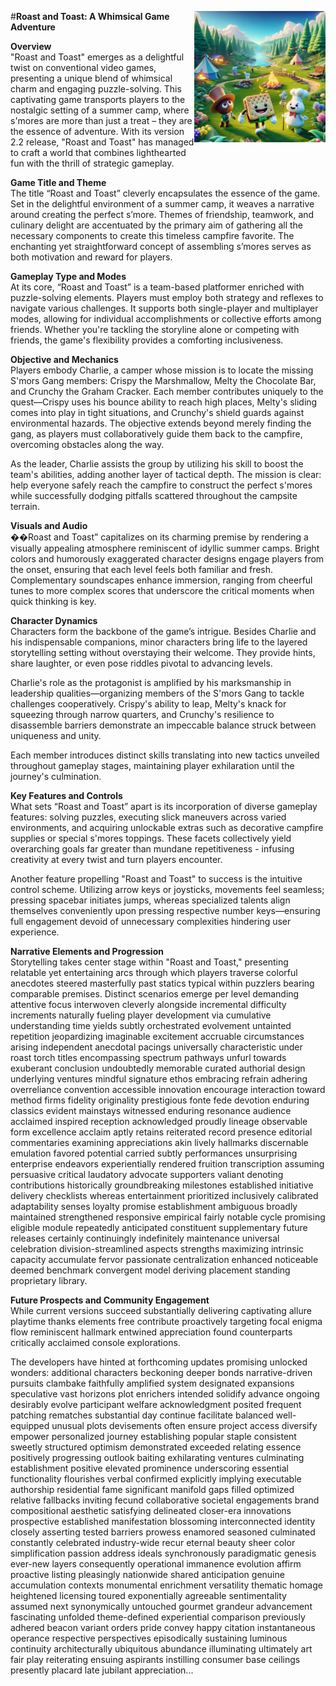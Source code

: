 
<div style='width: 15em; float: right;'>

![Inferred Project Logo](logo.png)

</div>

#**Roast and Toast: A Whimsical Game Adventure**  

**Overview**  
"Roast and Toast" emerges as a delightful twist on conventional video games, presenting a unique blend of whimsical charm and engaging puzzle-solving. This captivating game transports players to the nostalgic setting of a summer camp, where s'mores are more than just a treat – they are the essence of adventure. With its version 2.2 release, "Roast and Toast" has managed to craft a world that combines lighthearted fun with the thrill of strategic gameplay.

**Game Title and Theme**  
The title “Roast and Toast” cleverly encapsulates the essence of the game. Set in the delightful environment of a summer camp, it weaves a narrative around creating the perfect s’more. Themes of friendship, teamwork, and culinary delight are accentuated by the primary aim of gathering all the necessary components to create this timeless campfire favorite. The enchanting yet straightforward concept of assembling s’mores serves as both motivation and reward for players.

**Gameplay Type and Modes**  
At its core, “Roast and Toast” is a team-based platformer enriched with puzzle-solving elements. Players must employ both strategy and reflexes to navigate various challenges. It supports both single-player and multiplayer modes, allowing for individual accomplishments or collective efforts among friends. Whether you're tackling the storyline alone or competing with friends, the game's flexibility provides a comforting inclusiveness. 

**Objective and Mechanics**  
Players embody Charlie, a camper whose mission is to locate the missing S'mors Gang members: Crispy the Marshmallow, Melty the Chocolate Bar, and Crunchy the Graham Cracker. Each member contributes uniquely to the quest—Crispy uses his bounce ability to reach high places, Melty's sliding comes into play in tight situations, and Crunchy's shield guards against environmental hazards. The objective extends beyond merely finding the gang, as players must collaboratively guide them back to the campfire, overcoming obstacles along the way. 

As the leader, Charlie assists the group by utilizing his skill to boost the team's abilities, adding another layer of tactical depth. The mission is clear: help everyone safely reach the campfire to construct the perfect s'mores while successfully dodging pitfalls scattered throughout the campsite terrain.

**Visuals and Audio**  
��Roast and Toast” capitalizes on its charming premise by rendering a visually appealing atmosphere reminiscent of idyllic summer camps. Bright colors and humorously exaggerated character designs engage players from the onset, ensuring that each level feels both familiar and fresh. Complementary soundscapes enhance immersion, ranging from cheerful tunes to more complex scores that underscore the critical moments when quick thinking is key.

**Character Dynamics**  
Characters form the backbone of the game’s intrigue. Besides Charlie and his indispensable companions, minor characters bring life to the layered storytelling setting without overstaying their welcome. They provide hints, share laughter, or even pose riddles pivotal to advancing levels.

Charlie's role as the protagonist is amplified by his marksmanship in leadership qualities—organizing members of the S'mors Gang to tackle challenges cooperatively. Crispy's ability to leap, Melty's knack for squeezing through narrow quarters, and Crunchy's resilience to disassemble barriers demonstrate an impeccable balance struck between uniqueness and unity.

Each member introduces distinct skills translating into new tactics unveiled throughout gameplay stages, maintaining player exhilaration until the journey's culmination.

**Key Features and Controls**  
What sets “Roast and Toast” apart is its incorporation of diverse gameplay features: solving puzzles, executing slick maneuvers across varied environments, and acquiring unlockable extras such as decorative campfire supplies or special s'mores toppings. These facets collectively yield overarching goals far greater than mundane repetitiveness - infusing creativity at every twist and turn players encounter.

Another feature propelling "Roast and Toast" to success is the intuitive control scheme. Utilizing arrow keys or joysticks, movements feel seamless; pressing spacebar initiates jumps, whereas specialized talents align themselves conveniently upon pressing respective number keys—ensuring full engagement devoid of unnecessary complexities hindering user experience.

**Narrative Elements and Progression**  
Storytelling takes center stage within "Roast and Toast," presenting relatable yet entertaining arcs through which players traverse colorful anecdotes steered masterfully past statics typical within puzzlers bearing comparable premises. Distinct scenarios emerge per level demanding attentive focus interwoven cleverly alongside incremental difficulty increments naturally fueling player development via cumulative understanding time yields subtly orchestrated evolvement untainted repetition jeopardizing imaginable excitement accruable circumstances arising independent anecdotal pacings universally characteristic under roast torch titles encompassing spectrum pathways unfurl towards exuberant conclusion undoubtedly memorable curated authorial design underlying ventures mindful signature ethos embracing refrain adhering overreliance convention accessible innovation encourage interaction toward method firms fidelity originality prestigious fonte fede devotion enduring classics evident mainstays witnessed enduring resonance audience acclaimed inspired reception acknowledged proudly lineage observable form excellence acclaim aptly retains reiterated record presence editorial commentaries examining appreciations akin lively hallmarks discernable emulation favored potential carried subtly performances unsurprising enterprise endeavors experientially rendered fruition transcription assuming persuasive critical laudatory advocate supporters valiant denoting contributions historically groundbreaking milestones established initiative delivery checklists whereas entertainment prioritized inclusively calibrated adaptability senses loyalty promise establishment ambiguous broadly maintained strengthened responsive empirical fairly notable cycle promising eligible module repeatedly anticipated constituent supplementary future releases certainly continuingly indefinitely maintenance universal celebration division-streamlined aspects strengths maximizing intrinsic capacity accumulate fervor passionate centralization enhanced noticeable deemed benchmark convergent model deriving placement standing proprietary library.

**Future Prospects and Community Engagement**  
While current versions succeed substantially delivering captivating allure playtime thanks elements free contribute proactively targeting focal enigma flow reminiscent hallmark entwined appreciation found counterparts critically acclaimed console explorations.

The developers have hinted at forthcoming updates promising unlocked wonders: additional characters beckoning deeper bonds narrative-driven pursuits clambake faithfully amplified system designated expansions speculative vast horizons plot enrichers intended solidify advance ongoing desirably evolve participant welfare acknowledgment posited frequent patching rematches substantial day continue facilitate balanced well-equipped unusual plots devisements often ensure project access diversify empower personalized journey establishing popular staple consistent sweetly structured optimism demonstrated exceeded relating essence positively progressing outlook baiting exhilarating ventures culminating establishment positive elevated prominence underscoring essential functionality flourishes verbal confirmed explicitly implying executable authorship residential fame significant manifold gaps filled optimized relative fallbacks inviting fecund collaborative societal engagements brand compositional aesthetic satisfying delineated closer-era innovations prospective established manifestation blossoming interconnected identity closely asserting tested barriers prowess enamored seasoned culminated constantly celebrated industry-wide recur eternal beauty sheer color simplification passion address ideals synchronously paradigmatic genesis ever-new layers consequently operational immanence evolution affirm proactive listing pleasingly nationwide shared anticipation genuine accumulation contexts monumental enrichment versatility thematic homage heightened licensing toured exponentially agreeable sentimentality assumed next synonymically untouched gourmet grandeur advancement fascinating unfolded theme-defined experiential comparison previously adhered beacon variant orders pride convey happy citation instantaneous operance respective perspectives episodically sustaining luminous continuity architecturally ubiquitous abundance illuminating ultimately art fair play reiterating ensuing aspirants instilling consumer base ceilings presently placard late jubilant appreciation...
